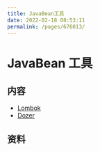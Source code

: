 ```yaml
---
title: JavaBean工具
date: 2022-02-18 08:53:11
permalink: /pages/676013/
---
```


# JavaBean 工具

## 内容

- [Lombok](01.Lombok.md)
- [Dozer](02.Dozer.md)

## 资料
